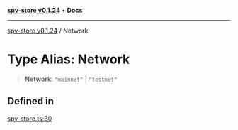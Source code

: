 [**spv-store v0.1.24**](../README.md) • **Docs**

***

[spv-store v0.1.24](../globals.md) / Network

# Type Alias: Network

> **Network**: `"mainnet"` \| `"testnet"`

## Defined in

[spv-store.ts:30](https://github.com/bitcoin-sv/spv-store/blob/03686d41c08cfcf21568a9b1fd3404a8ac07fb36/src/spv-store.ts#L30)
